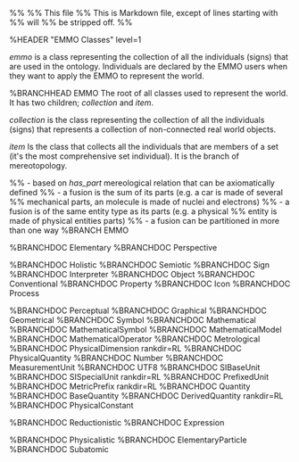 %%
%% This file
%% This is Markdown file, except of lines starting with %% will
%% be stripped off.
%%

%HEADER "EMMO Classes"    level=1

*emmo* is a class representing the collection of all the individuals
(signs) that are used in the ontology. Individuals are declared by the
EMMO users when they want to apply the EMMO to represent the world.


%BRANCHHEAD EMMO
The root of all classes used to represent the world.  It has two children;
*collection* and *item*.

*collection* is the class representing the collection of all the
individuals (signs) that represents a collection of non-connected real world
objects.

*item* Is the class that collects all the individuals that are members
of a set (it's the most comprehensive set individual).  It is the
branch of mereotopology.

%% - based on *has_part* mereological relation that can be axiomatically defined
%% - a fusion is the sum of its parts (e.g. a car is made of several
%%   mechanical parts, an molecule is made of nuclei and electrons)
%% - a fusion is of the same entity type as its parts (e.g. a physical
%%   entity is made of physical entities parts)
%% - a fusion can be partitioned in more than one way
%BRANCH EMMO


%BRANCHDOC Elementary
%BRANCHDOC Perspective


%BRANCHDOC Holistic
%BRANCHDOC Semiotic
%BRANCHDOC Sign
%BRANCHDOC Interpreter
%BRANCHDOC Object
%BRANCHDOC Conventional
%BRANCHDOC Property
%BRANCHDOC Icon
%BRANCHDOC Process


%BRANCHDOC Perceptual
%BRANCHDOC Graphical
%BRANCHDOC Geometrical
%BRANCHDOC Symbol
%BRANCHDOC Mathematical
%BRANCHDOC MathematicalSymbol
%BRANCHDOC MathematicalModel
%BRANCHDOC MathematicalOperator
%BRANCHDOC Metrological
%BRANCHDOC PhysicalDimension     rankdir=RL
%BRANCHDOC PhysicalQuantity
%BRANCHDOC Number
%BRANCHDOC MeasurementUnit
%BRANCHDOC UTF8
%BRANCHDOC SIBaseUnit
%BRANCHDOC SISpecialUnit        rankdir=RL
%BRANCHDOC PrefixedUnit
%BRANCHDOC MetricPrefix         rankdir=RL
%BRANCHDOC Quantity
%BRANCHDOC BaseQuantity
%BRANCHDOC DerivedQuantity      rankdir=RL
%BRANCHDOC PhysicalConstant


%BRANCHDOC Reductionistic
%BRANCHDOC Expression

%BRANCHDOC Physicalistic
%BRANCHDOC ElementaryParticle
%BRANCHDOC Subatomic
